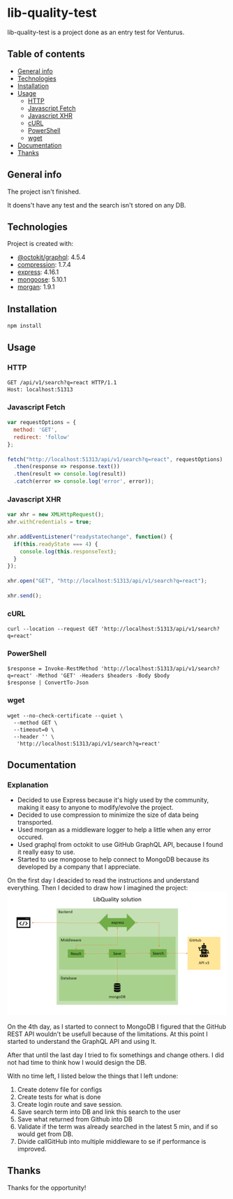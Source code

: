 # lib-quality-test

lib-quality-test is a project done as an entry test for Venturus.

## Table of contents
* [General info](#general-info)
* [Technologies](#technologies)
* [Installation](#installation)
* [Usage](#usage)
  * [HTTP](#http)
  * [Javascript Fetch](#javascript-fetch)
  * [Javascript XHR](#javascript-xhr)
  * [cURL](#curl)
  * [PowerShell](#powershell)
  * [wget](#wget)
* [Documentation](#documentation)
* [Thanks](#thankss)

## General info
The project isn't finished.

It doens't have any test and the search isn't stored on any DB.
	
## Technologies
Project is created with:
* [@octokit/graphql](https://github.com/octokit/graphql.js): 4.5.4
* [compression](https://github.com/expressjs/compression): 1.7.4
* [express](https://github.com/expressjs/express): 4.16.1
* [mongoose](https://github.com/Automattic/mongoose): 5.10.1
* [morgan](https://github.com/expressjs/morgan): 1.9.1

## Installation
```
npm install
```

## Usage

### HTTP
```
GET /api/v1/search?q=react HTTP/1.1
Host: localhost:51313
```

### Javascript Fetch
```jsx
var requestOptions = {
  method: 'GET',
  redirect: 'follow'
};

fetch("http://localhost:51313/api/v1/search?q=react", requestOptions)
  .then(response => response.text())
  .then(result => console.log(result))
  .catch(error => console.log('error', error));
```

### Javascript XHR
```jsx
var xhr = new XMLHttpRequest();
xhr.withCredentials = true;

xhr.addEventListener("readystatechange", function() {
  if(this.readyState === 4) {
    console.log(this.responseText);
  }
});

xhr.open("GET", "http://localhost:51313/api/v1/search?q=react");

xhr.send();
```

### cURL
```shell
curl --location --request GET 'http://localhost:51313/api/v1/search?q=react'
```

### PowerShell
```shell
$response = Invoke-RestMethod 'http://localhost:51313/api/v1/search?q=react' -Method 'GET' -Headers $headers -Body $body
$response | ConvertTo-Json
```

### wget
```shell
wget --no-check-certificate --quiet \
  --method GET \
  --timeout=0 \
  --header '' \
   'http://localhost:51313/api/v1/search?q=react'
```

## Documentation

### Explanation
* Decided to use Express because it's higly used by the community, making it easy to anyone to modify/evolve the project.
* Decided to use compression to minimize the size of data being transported.
* Used morgan as a middleware logger to help a little when any error occured.
* Used graphql from octokit to use GitHub GraphQL API, because I found it really easy to use.
* Started to use mongoose to help connect to MongoDB because its developed by a company that I appreciate.

On the first day I deacided to read the instructions and understand everything. Then I decided to draw how I imagined the project:
![Architecture_v0](images/architecture_v0.png)

On the 4th day, as I started to connect to MongoDB I figured that the GitHub REST API wouldn't be usefull because of the limitations. At this point I started to understand the GraphQL API and using It.

After that until the last day I tried to fix somethings and change others. I did not had time to think how I would design the DB.

With no time left, I listed below the things that I left undone:
1. Create dotenv file for configs
1. Create tests for what is done
2. Create login route and save session.
3. Save search term into DB and link this search to the user
4. Save what returned from Github into DB
5. Validate if the term was already searched in the latest 5 min, and if so would get from DB.
6. Divide callGitHub into multiple middleware to se if performance is improved.

## Thanks
Thanks for the opportunity!
